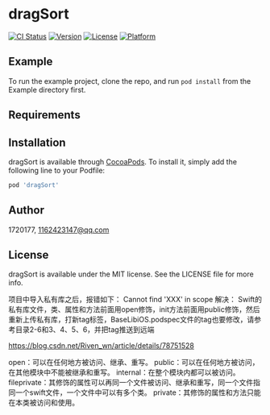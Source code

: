 # dragSort

[![CI Status](https://img.shields.io/travis/1720177/dragSort.svg?style=flat)](https://travis-ci.org/1720177/dragSort)
[![Version](https://img.shields.io/cocoapods/v/dragSort.svg?style=flat)](https://cocoapods.org/pods/dragSort)
[![License](https://img.shields.io/cocoapods/l/dragSort.svg?style=flat)](https://cocoapods.org/pods/dragSort)
[![Platform](https://img.shields.io/cocoapods/p/dragSort.svg?style=flat)](https://cocoapods.org/pods/dragSort)

## Example

To run the example project, clone the repo, and run `pod install` from the Example directory first.

## Requirements

## Installation

dragSort is available through [CocoaPods](https://cocoapods.org). To install
it, simply add the following line to your Podfile:

```ruby
pod 'dragSort'
```

## Author

1720177, 1162423147@qq.com

## License

dragSort is available under the MIT license. See the LICENSE file for more info.


项目中导入私有库之后，报错如下：
Cannot find 'XXX' in scope
解决：
Swift的私有库文件，类、属性和方法前面用open修饰，init方法前面用public修饰，然后重新上传私有库，打新tag标签，BaseLibiOS.podspec文件的tag也要修改，请参考目录2-6和3、4、5、6，并把tag推送到远端


https://blog.csdn.net/Riven_wn/article/details/78751528


open：可以在任何地方被访问、继承、重写。
public：可以在任何地方被访问，在其他模块中不能被继承和重写。
internal：在整个模块内都可以被访问。
fileprivate：其修饰的属性可以再同一个文件被访问、继承和重写，同一个文件指同一个swift文件，一个文件中可以有多个类。
private：其修饰的属性和方法只能在本类被访问和使用。

